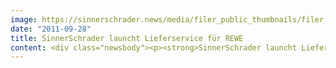 ```yaml
---
image: https://sinnerschrader.news/media/filer_public_thumbnails/filer_public/09/c2/09c2059b-0af5-495f-9b6e-da59928ba493/varfoldersdjk8pxf42x64d8fxslz8jcc8fc0000gnttmpzvhmxl__480x288_q85_crop_subsampling-2_upscale.jpg
date: "2011-09-28"
title: SinnerSchrader launcht Lieferservice für REWE
content: <div class="newsbody"><p><strong>SinnerSchrader launcht Lieferservice für REWE</strong><br/><br/>Nie wieder warten, nie wieder schleppen&#58; Kunden von REWE online können sich ihre Einkäufe künftig bequem liefern lassen. Unter <a href="http&#58;//www.rewe-online.de">www.rewe-online.de</a> können sie ihre Waren bestellen und bekommen diese dann zur Wunschzeit nach Hause oder ins Büro. Konzipiert, gestaltet und umgesetzt wurde die Plattform von der Digitalagentur SinnerSchrader.</p><p>Der Lieferdienst ergänzt den im Frühjahr gestarteten Abholservice von REWE. Kunden können künftig entscheiden, ob sie sich ihren fertig gepackten Einkaufskorb im Markt abholen möchten oder lieber liefern lassen.</p><p><a href="http&#58;//www.rewe-online.de">www.rewe-online.de</a> setzt auf einfache und intuitive Bedienung und nützliche Zusatzfunktionen. So erleichtern etwa personalisierte Sortimente dem Kunden seinen Einkauf. Der Shop „lernt“ mit seiner Nutzungshäufigkeit die vom Nutzer vorzugsweise ausgewählten Artikel und stellt ihm mit der Zeit einen individuellen Tante-Emma-Laden zusammen.</p><p>Die Services von <a href="http&#58;//www.rewe-online.de">www.rewe-online.de</a> sind eng mit der Logistik der REWE-Filiale vor Ort verknüpft. Der Online-Kunde klickt sich durch das Sortiment des Marktes und stellt seinen eigenen Warenkorb zusammen. Das Angebot umfasst das komplette Supermarktsortiment. Dieses erhält er zu den aktuellen Preisen des Marktes, Sonderangebote inklusive. Der Kunde kann dann den im Geschäft vorkommissionierten Einkauf selbst abholen oder sich liefern lassen. Der Kunde kann sich so verlassen, immer das gewohnte Sortiment vorzufinden – egal ob er sich seine Waren liefern lässt, sie abholt oder traditionell einkauft. Der REWE-Lieferservice startet zunächst in Frankfurt. Weitere Städte folgen in Kürze.</p><p>Matthias Schrader, CEO SinnerSchrader&#58; “Lebensmittel online kaufen, funktioniert. Allerdings muss die Bestellplattform dem Nutzer wirklich Arbeit abnehmen und Spaß machen. Mit <a href="http&#58;//www.rewe-online.de">rewe-online.de</a> ist uns das gelungen.”</p><p>Lionel Souque, Vorsitzender der Geschäftsführung REWE Markt GmbH&#58; „Mit dem Abhol- und Lieferservice bieten wir unseren Kunden eine komfortable und zeitsparende Alternative zum herkömmlichen Einkauf im Markt. Im europäischen Vergleich hat der deutsche Online-Lebensmittelhandel noch Nachholbedarf. Das Potenzial, mit diesem Konzept Kundenbedürfnisse gerade in Ballungsgebieten zu befriedigen, ist hoch.“</p><p><strong>Über SinnerSchrader</strong><br/>SinnerSchrader gehört zu den führenden Digitalagenturen in Deutschland. SinnerSchrader entwickelt interaktive Strategien, Plattformen und Applikationen, die radikale Beziehungen zwischen Konsumenten und Marken schaffen. In der SinnerSchrader-Gruppe arbeiten rund 400 Mitarbeiter an den Standorten Hamburg, Frankfurt am Main, Berlin und Hannover für Kunden wie Allianz, TUI, Tchibo, simyo, REWE, comdirect bank, Gucci Group, OTTO und Steigenberger. SinnerSchrader wurde 1996 gegründet und ist seit 1999 börsennotiert.</p><p><strong>Über REWE</strong><br/>Die REWE Group ist mit einem Umsatz von über 53 Milliarden Euro (2010) und derzeit über 310.000 Beschäftigten einer der führenden Handels- und Touristikkonzerne in Deutschland und Europa. Das mehr als 80 Jahre alte Unternehmen ist in 14 Ländern mit 15.000 Märkten präsent. Zu den Vertriebslinien zählen Super- und Verbrauchermärkte der Marken REWE, toom und BILLA, der Discounter PENNY, die Baumärkte von toom BauMarkt und der Elektronikanbieter ProMarkt. Zur Touristik gehören die Veranstalter ITS, JAHN REISEN und TJAEREBORG sowie DERTOUR, MEIER’S WELTREISEN und ADAC REISEN, außerdem rund 2.000 Reisebüros. Mit einem Umsatz von rund 14,5 Mrd. Euro und über 90.000 Mitarbeitern leisten mehr als 3.300 REWE Märkte als Filialen oder Supermärkte der selbstständigen REWE-Kaufleute einen wichtigen Beitrag zum Erfolg der Gruppe.</p><p><a class="news-backlink" href="/de/"><svg class="svg-ico svg-ico--arrow-left"><use xlink&#58;href="#arrow-down"></use></svg>Zurück zur Presse Übersicht</a></p></div>
---
```

